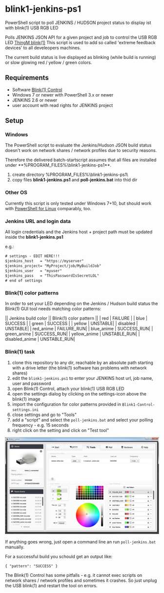 # blink1-jenkins-ps1
PowerShell script to poll JENKINS / HUDSON project status to display ist with blink(1) USB RGB LED

Polls JENKINS JSON API for a given project and job to control the USB RGB LED [ThingM blink(1)](https://blink1.thingm.com/)
This script is used to add so called 'extreme feedback devices' to all develeopers machines.

The current build status is live displayed as blinking (while build is running) or slow glowing red / yellow / green colors.

## Requirements

- Software [Blink(1) Control](http://blink1.thingm.com/blink1control/)
- Windows 7 or newer with PowerShell 3.x or newer
- JENKINS 2.6 or newer
- user account with read rights for JENKINS project

## Setup

### Windows

The PowerShell script to evaluate the Jenkins/Hudson JSON build status doesn't work on network shares / network profiles due to security reasons.

Therefore the delivered batch-startscript assumes that all files are installed under **%PROGRAM_FILES%\blink1-jenkins-ps1\**.

1. create directory %PROGRAM_FILES%\blink1-jenkins-ps1\
2. copy files **blink1-jenkins.ps1** and **poll-jenkins.bat** into thid dir

### Other OS

Currently this script is only tested under Windows 7+10, but should work with [PowerShell for Linux](https://docs.microsoft.com/de-de/powershell/scripting/setup/installing-powershell-core-on-linux?view=powershell-6) comparably, too.

### Jenkins URL and login data

All login credentials and the Jenkins host + project path must be updated inside the **blink1-jenkins.ps1**

e.g.:
```
# settings - EDIT HERE!!!
$jenkins_host 	= "https://myserver"
$jenkins_project= "MyProject/job/MyBuildJob"
$jenkins_user	= "myuser"
$jenkins_pass 	= "ThisPasswordIsSecretLOL"
# end of settings
```

### Blink(1) color patterns

In order to set your LED depending on the Jenkins / Hudson build status the Blink(1) GUI tool needs matching color patterns:

|| Jenkins build color || Blink(1) color pattern ||
| red         		| FAILURE |
| blue       		| SUCCESS |
| green      		| SUCCESS |
| yellow     		| UNSTABLE|
| disabled   		| UNSTABLE|
| red_anime  		| FAILURE_RUN|
| blue_anime		| SUCCESS_RUN|
| green_anime		| SUCCESS_RUN|
| yellow_anime	| UNSTABLE_RUN|
| disabled_anime |	UNSTABLE_RUN|


### Blink(1) task

1. clone this repository to any dir, reachable by an absolute path starting with a drive letter (the blink(1) software has problems with network shares)
2. edit the `blink1-jenkins.ps1` to enter your JENKINS host url, job name, user and password
3. open Blink(1) Control, attach your blink(1) USB RGB LED
4. open the settings dialog by clicking on the settings-icon above the blink(1) image
5. import the configuration for color patterns provided in `Blink1-Control-settings.ini`
6. close settings and go to "Tools"
7. add a "script" and select the `poll-jenkins.bat` and select your polling frequency - e.g. 15 seconds
8. right click on the setting and click on "Test tool"

![Blink(1) Control GUI](Blink1-Control-settings.jpg)

If anything goes wrong, just open a command line an run `poll-jenkins.bat` manually. 

For a successful build you schould get an output like:
```
{ "pattern": "SUCCESS" }
```

The Blink(1) Control has some pitfalls - e.g. it cannot exec scripts on network shares / network profiles and sometimes it crashes. So just unplug the USB blink(1) and restart the tool on errors.
